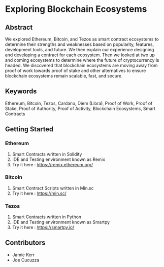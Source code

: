 # Exploring Blockchain Ecosystems

## Abstract

We explored Ethereum, Bitcoin, and Tezos as smart contract ecosystems to determine their strengths and weaknesses based on popularity, features, development tools, and future. We then explain our experience designing and developing a contract for each ecosystem. Then we looked at two up and coming ecosystems to determine where the future of cryptocurrency is headed. We discovered that blockchain ecosystems are moving away from proof of work towards proof of stake and other alternatives to ensure blockchain ecosystems remain scalable, fast, and secure.

## Keywords
 Ethereum, Bitcoin, Tezos, Cardano, Diem (Libra), Proof of Work, Proof of Stake, Proof of Authority, Proof of Activity, Blockchain Ecosystems, Smart Contracts

## Getting Started
### Ethereum
1. Smart Contracts written in Solidity
2. IDE and Testing environment known as Remix
3. Try it here : https://remix.ethereum.org/

### Bitcoin
1. Smart Contract Scripts written in Min.sc
2. Try it here : https://min.sc/

### Tezos
1. Smart Contracts written in Python
2. IDE and Testing environment known as Smartpy
3. Try it here : https://smartpy.io/

## Contributors

* Jamie Kerr
* Joe Cucuzza

